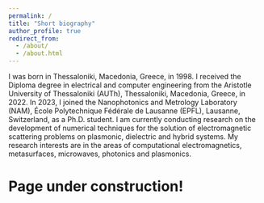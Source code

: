 ```yaml
---
permalink: /
title: "Short biography"
author_profile: true
redirect_from: 
  - /about/
  - /about.html
---
```


I was born in Thessaloniki, Macedonia, Greece, in 1998. I received the Diploma degree in electrical and computer engineering from the Aristotle University of Thessaloniki (AUTh), Thessaloniki, Macedonia, Greece, in 2022. In 2023, I joined the Nanophotonics and Metrology Laboratory (NAM), École Polytechnique Fédérale de Lausanne (EPFL), Lausanne, Switzerland, as a Ph.D. student. I am currently conducting  research on the development of numerical techniques for the solution of electromagnetic scattering problems on plasmonic, dielectric and hybrid systems. My research interests are in the areas of computational electromagnetics, metasurfaces, microwaves, photonics and plasmonics.

Page under construction!
======